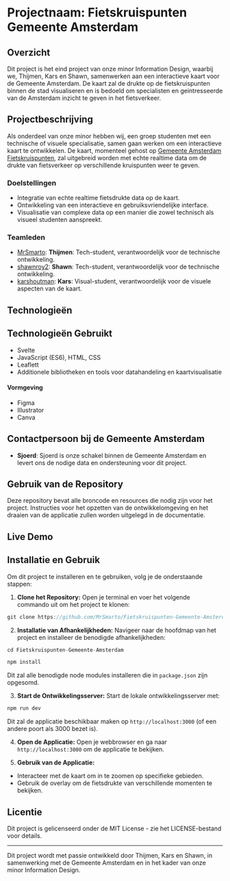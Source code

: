 # Projectnaam: Fietskruispunten Gemeente Amsterdam

## Overzicht
Dit project is het eind project van onze minor Information Design, waarbij we, Thijmen, Kars en Shawn, samenwerken aan een interactieve kaart voor de Gemeente Amsterdam. De kaart zal de drukte op de fietskruispunten binnen de stad visualiseren en is bedoeld om specialisten en geintresseerde van de Amsterdam inzicht te geven in het fietsverkeer.

## Projectbeschrijving
Als onderdeel van onze minor hebben wij, een groep studenten met een technische of visuele specialisatie, samen gaan werken om een interactieve kaart te ontwikkelen. De kaart, momenteel gehost op [Gemeente Amsterdam Fietskruispunten](https://maps.amsterdam.nl/fietskruispunten/), zal uitgebreid worden met echte realtime data om de drukte van fietsverkeer op verschillende kruispunten weer te geven.

### Doelstellingen
- Integratie van echte realtime fietsdrukte data op de kaart.
- Ontwikkeling van een interactieve en gebruiksvriendelijke interface.
- Visualisatie van complexe data op een manier die zowel technisch als visueel studenten aanspreekt.

### Teamleden
- [MrSmarto](https://github.com/MrSmarto): **Thijmen**: Tech-student, verantwoordelijk voor de technische ontwikkeling.
- [shawnroy2](https://github.com/shawnroy2): **Shawn**: Tech-student, verantwoordelijk voor de technische ontwikkeling.
- [karshoutman](https://github.com/karshoutman): **Kars**: Visual-student, verantwoordelijk voor de visuele aspecten van de kaart.

## Technologieën

## Technologieën Gebruikt
- Svelte
- JavaScript (ES6), HTML, CSS
- Leaflett
- Additionele bibliotheken en tools voor datahandeling en kaartvisualisatie

#### Vormgeving
- Figma
- Illustrator
- Canva

## Contactpersoon bij de Gemeente Amsterdam
- **Sjoerd**: Sjoerd is onze schakel binnen de Gemeente Amsterdam en levert ons de nodige data en ondersteuning voor dit project.

## Gebruik van de Repository
Deze repository bevat alle broncode en resources die nodig zijn voor het project. Instructies voor het opzetten van de ontwikkelomgeving en het draaien van de applicatie zullen worden uitgelegd in de documentatie.

## Live Demo

## Installatie en Gebruik

Om dit project te installeren en te gebruiken, volg je de onderstaande stappen:

1. **Clone het Repository:**
   Open je terminal en voer het volgende commando uit om het project te klonen:
```javascript
git clone https://github.com/MrSmarto/Fietskruispunten-Gemeente-Amsterdam.git
```

2. **Installatie van Afhankelijkheden:**
Navigeer naar de hoofdmap van het project en installeer de benodigde afhankelijkheden:
```javascript
cd Fietskruispunten-Gemeente-Amsterdam
```
```javascript
npm install
```

Dit zal alle benodigde node modules installeren die in `package.json` zijn opgesomd.

3. **Start de Ontwikkelingsserver:**
Start de lokale ontwikkelingsserver met:
```javascript
npm run dev
```

Dit zal de applicatie beschikbaar maken op `http://localhost:3000` (of een andere poort als 3000 bezet is).

4. **Open de Applicatie:**
Open je webbrowser en ga naar `http://localhost:3000` om de applicatie te bekijken.

5. **Gebruik van de Applicatie:**
- Interacteer met de kaart om in te zoomen op specifieke gebieden.
- Gebruik de overlay om de fietsdrukte van verschillende momenten te bekijken.


## Licentie
Dit project is gelicenseerd onder de MIT License - zie het LICENSE-bestand voor details.

---

Dit project wordt met passie ontwikkeld door Thijmen, Kars en Shawn, in samenwerking met de Gemeente Amsterdam en in het kader van onze minor Information Design.
